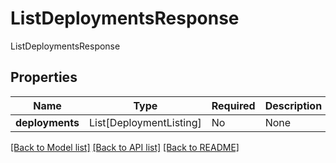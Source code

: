 # ListDeploymentsResponse

ListDeploymentsResponse

## Properties
Name | Type | Required | Description |
------------ | ------------- | ------------- | ------------- |
**deployments** | List[DeploymentListing] | No | None |


[[Back to Model list]](../../README.md#documentation-for-models) [[Back to API list]](../../README.md#documentation-for-api-endpoints) [[Back to README]](../../README.md)
